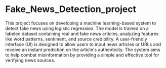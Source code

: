 # Fake_News_Detection_project
This project focuses on developing a machine learning-based system to detect fake news using logistic regression. The model is trained on a labeled dataset containing real and fake news articles, analyzing features like word patterns, sentiment, and source credibility. A user-friendly interface (UI) is designed to allow users to input news articles or URLs and receive an instant prediction on the article's authenticity. The system aims to help combat misinformation by providing a simple and effective tool for verifying news sources.
